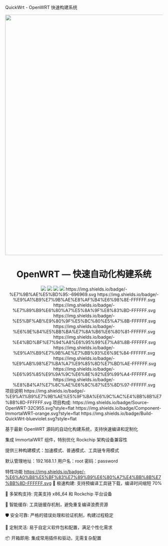 QuickWrt - OpenWRT 快速构建系统
<div align="center"> <img width="768" src="https://raw.githubusercontent.com/BlueStack-Sky/QuickWrt/main/images/banner.png"/> <h1>OpenWRT — 快速自动化构建系统</h1><img src="https://img.shields.io/badge/OpenWRT-v24.10-blue.svg"/> <img src="https://img.shields.io/badge/License-GPLv3-green.svg"/> <img src="https://img.shields.io/badge/Version-2.0.0-orange.svg"/> <img src="https://img.shields.io/badge/Platform-x86__64%20%7C%20Rockchip-blueviolet.svg"/>
https://img.shields.io/badge/-%E7%9B%AE%E5%BD%95:-696969.svg https://img.shields.io/badge/-%E9%A1%B9%E7%9B%AE%E8%AF%B4%E6%98%8E-FFFFFF.svg https://img.shields.io/badge/-%E7%89%B9%E6%80%A7%E5%8A%9F%E8%83%BD-FFFFFF.svg https://img.shields.io/badge/-%E5%BF%AB%E9%80%9F%E5%BC%80%E5%A7%8B-FFFFFF.svg https://img.shields.io/badge/-%E6%9E%84%E5%BB%BA%E7%8A%B6%E6%80%81-FFFFFF.svg https://img.shields.io/badge/-%E4%BD%BF%E7%94%A8%E6%95%99%E7%A8%8B-FFFFFF.svg https://img.shields.io/badge/-%E9%A1%B9%E7%9B%AE%E7%BB%93%E6%9E%84-FFFFFF.svg https://img.shields.io/badge/-%E9%AB%98%E7%BA%A7%E9%85%8D%E7%BD%AE-FFFFFF.svg https://img.shields.io/badge/-%E6%95%85%E9%9A%9C%E6%8E%92%E9%99%A4-FFFFFF.svg https://img.shields.io/badge/-%E8%B4%A1%E7%8C%AE%E6%8C%87%E5%8D%97-FFFFFF.svg

</div>
项目说明 https://img.shields.io/badge/-%E9%A1%B9%E7%9B%AE%E5%9F%BA%E6%9C%AC%E4%BB%8B%E7%BB%8D-FFFFFF.svg
项目构成: https://img.shields.io/badge/Source-OpenWRT-32C955.svg?style=flat https://img.shields.io/badge/Component-ImmortalWRT-orange.svg?style=flat https://img.shields.io/badge/Build-QuickWrt-blueviolet.svg?style=flat

基于最新 OpenWRT 源码的自动化构建系统，支持快速编译和定制化

集成 ImmortalWRT 组件，特别优化 Rockchip 架构设备兼容性

提供三种构建模式：加速模式、普通模式、工具链专用模式

默认管理地址：192.168.1.1 用户名：root 密码：password

特性功能 https://img.shields.io/badge/-%E6%A0%B8%E5%BF%83%E7%89%B9%E6%80%A7%E4%BB%8B%E7%BB%8D-FFFFFF.svg
🚀 极速构建: 支持预编译工具链下载，编译时间缩短 70%

🔧 多架构支持: 完美支持 x86_64 和 Rockchip 平台设备

💾 智能缓存: 工具链缓存机制，避免重复编译浪费资源

🛡️ 安全可靠: 严格的错误处理和验证机制，构建过程稳定

🎯 定制灵活: 易于自定义软件包和配置，满足个性化需求

📦 开箱即用: 集成常用插件和驱动，无需复杂配置
